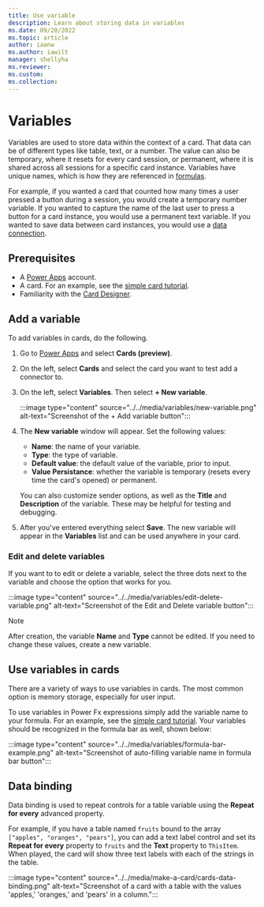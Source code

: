 ```yaml
---
title: Use variable
description: Learn about storing data in variables
ms.date: 09/20/2022
ms.topic: article
author: iaanw
ms.author: iawilt
manager: shellyha
ms.reviewer: 
ms.custom: 
ms.collection: 
---
```


# Variables

Variables are used to store data within the context of a card. That data can be of different types like table, text, or a number. The value can also be temporary, where it resets for every card session, or permanent, where it is shared across all sessions for a specific card instance. Variables have unique names, which is how they are referenced in [formulas](../../make-a-card/power-fx/intro-to-pfx.md).

For example, if you wanted a card that counted how many times a user pressed a button during a session, you would create a temporary number variable. If you wanted to capture the name of the last user to press a button for a card instance, you would use a permanent text variable. If you wanted to save data between card instances, you would use a [data connection](../connectors/connector-intro.md).

## Prerequisites

- A [Power Apps](https://powerapps.microsoft.com/) account.
- A card. For an example, see the [simple card tutorial](../../tutorials/hello-world-card.md).
- Familiarity with the [Card Designer](../designer-overview.md).

## Add a variable

To add variables in cards, do the following.

1. Go to [Power Apps](https://make.test.powerapps.com/) and select **Cards (preview)**.
1. On the left, select **Cards** and select the card you want to test add a connector to.
1. On the left, select **Variables**. Then select **+ New variable**.

    :::image type="content" source="../../media/variables/new-variable.png" alt-text="Screenshot of the + Add variable button":::

1. The **New variable** window will appear. Set the following values:
    - **Name**: the name of your variable.
    - **Type**: the type of variable.
    - **Default value**: the default value of the variable, prior to input.
    - **Value Persistance**: whether the variable is temporary (resets every time the card's opened) or permanent.

    You can also customize sender options, as well as the **Title** and **Description** of the variable. These may be helpful for testing and debugging.
1. After you've entered everything select **Save**. The new variable will appear in the **Variables** list and can be used anywhere in your card.

### Edit and delete variables

If you want to to edit or delete a variable, select the three dots next to the variable and choose the option that works for you.

:::image type="content" source="../../media/variables/edit-delete-variable.png" alt-text="Screenshot of the Edit and Delete variable button":::

>[!NOTE]
> After creation, the variable **Name** and **Type** cannot be edited. If you need to change these values, create a new variable.

## Use variables in cards

There are a variety of ways to use variables in cards. The most common option is memory storage, especially for user input.

To use variables in Power Fx expressions simply add the variable name to your formula. For an example, see the [simple card tutorial](../../tutorials/hello-world-card.md). Your variables should be recognized in the formula bar as well, shown below:

:::image type="content" source="../../media/variables/formula-bar-example.png" alt-text="Screenshot of auto-filling variable name in formula bar button":::

## Data binding

Data binding is used to repeat controls for a table variable using the **Repeat for every** advanced property.

For example, if you have a table named `fruits` bound to the array `["apples", "oranges", "pears"]`, you can add a text label control and set its **Repeat for every** property to `fruits` and the **Text** property to `ThisItem`. When played, the card will show three text labels with each of the strings in the table.

   :::image type="content" source="../../media/make-a-card/cards-data-binding.png" alt-text="Screenshot of a card with a table with the values 'apples,' 'oranges,' and 'pears' in a column.":::
